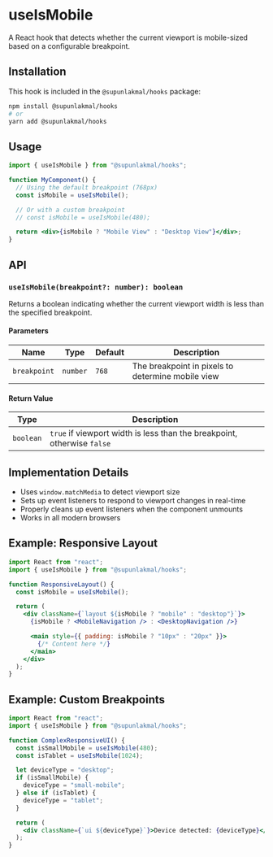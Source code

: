 # useIsMobile

A React hook that detects whether the current viewport is mobile-sized based on a configurable breakpoint.

## Installation

This hook is included in the `@supunlakmal/hooks` package:

```bash
npm install @supunlakmal/hooks
# or
yarn add @supunlakmal/hooks
```

## Usage

```jsx
import { useIsMobile } from "@supunlakmal/hooks";

function MyComponent() {
  // Using the default breakpoint (768px)
  const isMobile = useIsMobile();

  // Or with a custom breakpoint
  // const isMobile = useIsMobile(480);

  return <div>{isMobile ? "Mobile View" : "Desktop View"}</div>;
}
```

## API

### `useIsMobile(breakpoint?: number): boolean`

Returns a boolean indicating whether the current viewport width is less than the specified breakpoint.

#### Parameters

| Name         | Type     | Default | Description                                       |
| ------------ | -------- | ------- | ------------------------------------------------- |
| `breakpoint` | `number` | `768`   | The breakpoint in pixels to determine mobile view |

#### Return Value

| Type      | Description                                                             |
| --------- | ----------------------------------------------------------------------- |
| `boolean` | `true` if viewport width is less than the breakpoint, otherwise `false` |

## Implementation Details

- Uses `window.matchMedia` to detect viewport size
- Sets up event listeners to respond to viewport changes in real-time
- Properly cleans up event listeners when the component unmounts
- Works in all modern browsers

## Example: Responsive Layout

```jsx
import React from "react";
import { useIsMobile } from "@supunlakmal/hooks";

function ResponsiveLayout() {
  const isMobile = useIsMobile();

  return (
    <div className={`layout ${isMobile ? "mobile" : "desktop"}`}>
      {isMobile ? <MobileNavigation /> : <DesktopNavigation />}

      <main style={{ padding: isMobile ? "10px" : "20px" }}>
        {/* Content here */}
      </main>
    </div>
  );
}
```

## Example: Custom Breakpoints

```jsx
import React from "react";
import { useIsMobile } from "@supunlakmal/hooks";

function ComplexResponsiveUI() {
  const isSmallMobile = useIsMobile(480);
  const isTablet = useIsMobile(1024);

  let deviceType = "desktop";
  if (isSmallMobile) {
    deviceType = "small-mobile";
  } else if (isTablet) {
    deviceType = "tablet";
  }

  return (
    <div className={`ui ${deviceType}`}>Device detected: {deviceType}</div>
  );
}
```
